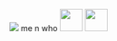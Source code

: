 ![](https://i.imgur.com/oPLFXgN.png) me n who
<img src="https://media1.tenor.com/m/CatCfXchN4QAAAAd/rody-rody-deadplate.gif" width="40" height="40" />
<img src="https://media1.tenor.com/m/AoXtJQI_-sEAAAAC/vince-vincent.gif" width="40" height="40" />
